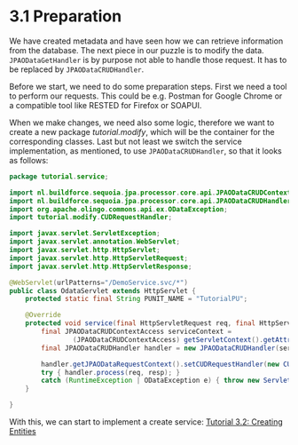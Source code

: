 # 3.1 Preparation
We have created metadata and have seen how we can retrieve information from the database. The next piece in our puzzle is to modify the data. `JPAODataGetHandler` is by purpose not able to handle those request. It has to be replaced by `JPAODataCRUDHandler`.

Before we start, we need to do some preparation steps. First we need a tool to perform our requests. This could be e.g. Postman for Google Chrome or a compatible tool like RESTED for Firefox or SOAPUI.

When we make changes, we need also some logic, therefore we want to create a new package _tutorial.modify_, which will be the container for the corresponding classes. Last but not least we switch the service implementation, as mentioned, to use `JPAODataCRUDHandler`, so that it looks as follows:

```Java
package tutorial.service;

import nl.buildforce.sequoia.jpa.processor.core.api.JPAODataCRUDContextAccess;
import nl.buildforce.sequoia.jpa.processor.core.api.JPAODataCRUDHandler;
import org.apache.olingo.commons.api.ex.ODataException;
import tutorial.modify.CUDRequestHandler;

import javax.servlet.ServletException;
import javax.servlet.annotation.WebServlet;
import javax.servlet.http.HttpServlet;
import javax.servlet.http.HttpServletRequest;
import javax.servlet.http.HttpServletResponse;

@WebServlet(urlPatterns="/DemoService.svc/*")
public class OdataServlet extends HttpServlet {
	protected static final String PUNIT_NAME = "TutorialPU";

	@Override
	protected void service(final HttpServletRequest req, final HttpServletResponse resp) throws ServletException {
		final JPAODataCRUDContextAccess serviceContext =
				(JPAODataCRUDContextAccess) getServletContext().getAttribute("ServiceContext");
		final JPAODataCRUDHandler handler = new JPAODataCRUDHandler(serviceContext);

		handler.getJPAODataRequestContext().setCUDRequestHandler(new CUDRequestHandler());
		try { handler.process(req, resp); }
		catch (RuntimeException | ODataException e) { throw new ServletException(e); }
	}

}
```

With this, we can start to implement a create service: [Tutorial 3.2: Creating Entities](3-2-CreatingEntities.md)
